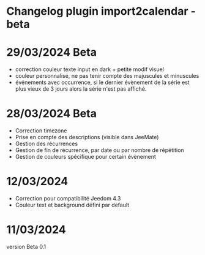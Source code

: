 # Changelog plugin import2calendar - beta

# 29/03/2024 Beta
- correction couleur texte input en dark + petite modif visuel
- couleur personnalisé, ne pas tenir compte des majuscules et minuscules
- événements avec occurrence, si le dernier évènement de la série est plus vieux de 3 jours alors la série n'est pas affiché.

# 28/03/2024 Beta
- Correction timezone
- Prise en compte des descriptions (visible dans JeeMate)
- Gestion des récurrences
- Gestion de fin de récurrence, par date ou par nombre de répétition
- Gestion de couleurs spécifique pour certain évènement

# 12/03/2024
- Correction pour compatibilité Jeedom 4.3
- Couleur text et background défini par default


# 11/03/2024
version Beta 0.1
